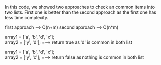 In this code, we showed two approaches to check an common items into two lists. First one is better than the second approach as the first one 
has less time complexity. 

first approach ==> O(n+m)
second approach ==> O(n*m)

array1 = ['a', 'b', 'd', 'x'];   
array2 = ['y', 'd'];          ===> return true as 'd' is common in both list


array1 = ['a', 'b', 'd', 'x'];   
array2 = ['y', 'c'];          ===> return false as nothing is common in both list
